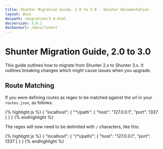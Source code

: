 ```yaml
---
title: Shunter Migration Guide, 2.0 to 3.0 - Shunter Documentation
layout: docs
docpath: /migration/3.0.html
docversion: 3.0.1
docbaseurl: /docs/latest
---
```


Shunter Migration Guide, 2.0 to 3.0
===================================

This guide outlines how to migrate from Shunter 2.x to Shunter 3.x. It outlines breaking changes which might cause issues when you upgrade.

Route Matching
--------------

If you were defining routes as regex to be matched against the url in your `routes.json`, as follows:

{% highlight js %}
{
	"localhost": {
		"^\\/path": {
			"host": "127.0.0.1",
			"port": 1337
		}
	}
}
{% endhighlight %}

The regex will now need to be delimited with `/` characters, like this:

{% highlight js %}
{
	"localhost": {
		"/^\\/path/": {
			"host": "127.0.0.1",
			"port": 1337
		}
	}
}
{% endhighlight %}
